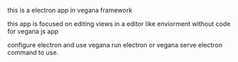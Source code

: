 

this is a electron app in vegana framework

this app is focused on editing views in a editor like enviorment without code for vegana js app

configure electron and use vegana run electron or vegana serve electron command to use.
